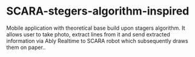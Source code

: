 # SCARA-stegers-algorithm-inspired
Mobile application with theoretical base build upon stagers algorithm. It allows user to take photo, extract lines from it and send extracted information via Ably Realtime to SCARA robot which subsequently draws them on paper..
